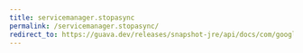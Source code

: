 ```yaml
---
title: servicemanager.stopasync
permalink: /servicemanager.stopasync/
redirect_to: https://guava.dev/releases/snapshot-jre/api/docs/com/google/common/util/concurrent/ServiceManager.html#stopAsync--
---
```

